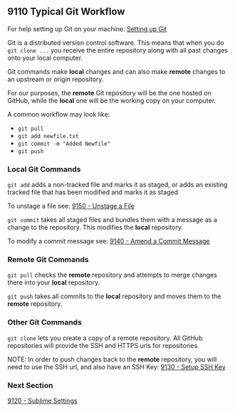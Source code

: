 ## 9110 Typical Git Workflow

For help setting up Git on your machine: [Setting up Git](https://help.github.com/articles/set-up-git)

Git is a distributed version control software. This means that when you do `git clone ...` you receive the entire repository along with all past changes onto your local computer.

Git commands make **local** changes and can also make **remote** changes to an upstream or origin repository.

For our purposes, the **remote** Git repository will be the one hosted on GitHub, while the **local** one will be the working copy on your computer.

A common workflow may look like:

- `git pull`
- `git add newfile.txt`
- `git commit -m "Added Newfile"`
- `git push`


### Local Git Commands

`git add` adds a non-tracked file and marks it as staged, or adds an existing tracked file that has been modified and marks it as staged

To unstage a file see: [9150 - Unstage a File](https://github.com/sleepepi/howto/blob/master/9000-miscellaneous/9150-unstage-a-file.md)

`git commit` takes all staged files and bundles them with a message as a change to the repository. This modifies the **local** repository.

To modify a commit message see: [9140 - Amend a Commit Message](https://github.com/sleepepi/howto/blob/master/9000-miscellaneous/9140-amend-a-commit-message.md)

### Remote Git Commands

`git pull` checks the **remote** repository and attempts to merge changes there into your **local** repository.

`git push` takes all commits to the **local** repository and moves them to the **remote** repository.

### Other Git Commands

`git clone` lets you create a copy of a remote repository. All GitHub repositories will provide the SSH and HTTPS urls for repositories.

NOTE: In order to push changes back to the **remote** repository, you will need to use the SSH url, and also have an SSH Key: [9130 - Setup SSH Key](https://github.com/sleepepi/howto/blob/master/9000-miscellaneous/9130-setup-ssh-key.md)

### Next Section

[9120 - Sublime Settings](https://github.com/sleepepi/howto/blob/master/9000-miscellaneous/9120-sublime-settings.md)
